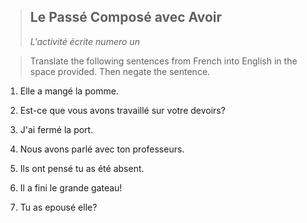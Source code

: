 > ## **Le Passé Composé avec Avoir**
> *L'activité écrite numero un*

> Translate the following sentences from French into English in the space provided. Then negate the sentence.

1. Elle a mangé la pomme.

2. Est-ce que vous avons travaillé sur votre devoirs?

3. J'ai fermé la port.

4. Nous avons parlé avec ton professeurs.

5. Ils ont pensé tu as été absent.

6. Il a fini le grande gateau!

7. Tu as epousé elle?
